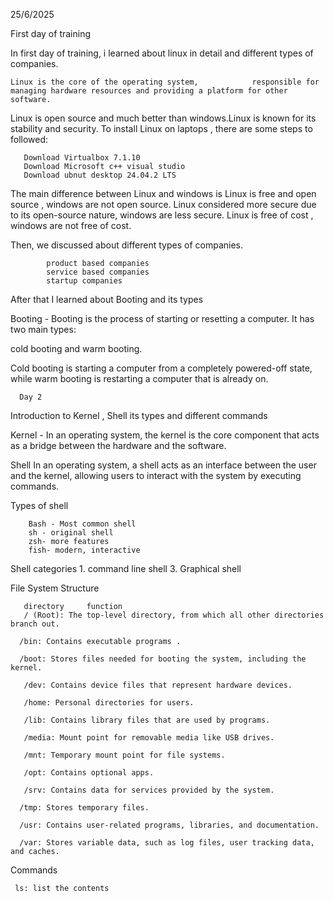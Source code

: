 25/6/2025

 First day of training 

In first day of training, i learned about linux in detail and different types of companies. 
   
    Linux is the core of the operating system,            responsible for managing hardware resources and providing a platform for other software.
Linux is open source and much better than windows.Linux is known for its stability and security. 
To install Linux on laptops , there are some steps to followed: 
       
       Download Virtualbox 7.1.10
       Download Microsoft c++ visual studio 
       Download ubnut desktop 24.04.2 LTS 

The main difference between Linux and windows is  Linux is free and open source , windows are  not open source. 
Linux considered more secure due to its open-source nature, windows are less secure.
Linux is free of cost , windows are not free of cost.

Then, we discussed about different types of companies.
           
            product based companies 
            service based companies 
            startup companies

After that I learned about Booting and its types 
  
Booting - Booting is the process of starting or resetting a computer.
 It has two main types: 

   cold booting and warm booting. 

Cold booting is starting a computer from a completely powered-off state, while warm booting is restarting a computer that is already on. 

      Day 2 

  Introduction to Kernel , Shell its types and    different commands
 
Kernel -   In an operating system, the kernel is the core component that acts as a bridge between the hardware and the software.

Shell
 In an operating system, a shell acts as an interface between the user and the kernel, allowing users to interact with the system by executing commands. 

 Types of shell 
      
        Bash - Most common shell
        sh - original shell
        zsh- more features 
        fish- modern, interactive 

 Shell categories 
        1. command line shell
        3. Graphical shell

File System Structure
   
       directory     function 
       / (Root): The top-level directory, from which all other directories branch out.
     
      /bin: Contains executable programs .
     
      /boot: Stores files needed for booting the system, including the kernel.
     
       /dev: Contains device files that represent hardware devices.
     
       /home: Personal directories for users. 
     
       /lib: Contains library files that are used by programs.
   
       /media: Mount point for removable media like USB drives.
    
       /mnt: Temporary mount point for file systems.
    
       /opt: Contains optional apps.
   
       /srv: Contains data for services provided by the system.
   
      /tmp: Stores temporary files.
    
      /usr: Contains user-related programs, libraries, and documentation.
    
      /var: Stores variable data, such as log files, user tracking data, and caches.  

 Commands 
   
     ls: list the contents      


